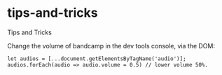 # tips-and-tricks
Tips and Tricks


Change the volume of bandcamp in the dev tools console, via the DOM:

`let audios = [...document.getElementsByTagName('audio')];
audios.forEach(audio => audio.volume = 0.5) // lower volume 50%.`
